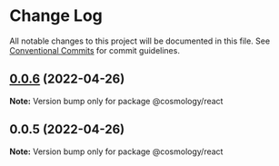 # Change Log

All notable changes to this project will be documented in this file.
See [Conventional Commits](https://conventionalcommits.org) for commit guidelines.

## [0.0.6](https://github.com/cosmology-finance/web/compare/@cosmology/react@0.0.5...@cosmology/react@0.0.6) (2022-04-26)

**Note:** Version bump only for package @cosmology/react





## 0.0.5 (2022-04-26)

**Note:** Version bump only for package @cosmology/react
